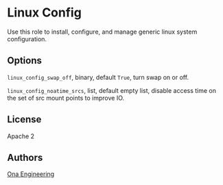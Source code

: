 Linux Config
============

Use this role to install, configure, and manage generic linux system configuration.

Options
-------

`linux_config_swap_off`, binary, default `True`, turn swap on or off.

`linux_config_noatime_srcs`, list, default empty list, disable access time on the set of src mount points to improve IO.

License
-------

Apache 2

Authors
-------

[Ona Engineering](https://ona.io)
